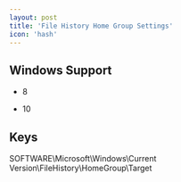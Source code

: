 ```yaml
---
layout: post
title: 'File History Home Group Settings'
icon: 'hash'
---
```


## Windows Support

- 8

- 10



## Keys

SOFTWARE\Microsoft\Windows\Current Version\FileHistory\HomeGroup\Target

